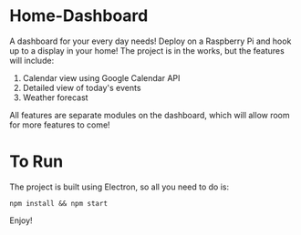 # Home-Dashboard
A dashboard for your every day needs! Deploy on a Raspberry Pi and hook up to a display in your home!
The project is in the works, but the features will include:

1. Calendar view using Google Calendar API
2. Detailed view of today's events
3. Weather forecast

All features are separate modules on the dashboard, which will allow room for more features to come!

# To Run
The project is built using Electron, so all you need to do is:
```
npm install && npm start
```

Enjoy!
